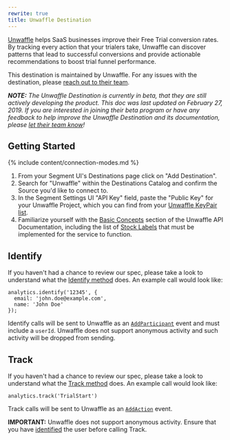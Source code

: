 ```yaml
---
rewrite: true
title: Unwaffle Destination
---
```


[Unwaffle](https://unwaffle.com/?utm_source=segmentio&utm_medium=docs&utm_campaign=partners) helps SaaS businesses improve their Free Trial conversion rates. By tracking every action that your trialers take, Unwaffle can discover patterns that lead to successful conversions and provide actionable recommendations to boost trial funnel performance.

This destination is maintained by Unwaffle. For any issues with the destination, please [reach out to their team](mailto:info@unwaffle.com).

_**NOTE:** The Unwaffle Destination is currently in beta, that they are still actively developing the product. This doc was last updated on February 27, 2019. If you are interested in joining their beta program or have any feedback to help improve the Unwaffle Destination and its documentation, please [let  their team know](mailto:info@unwaffle.com)!_

## Getting Started

{% include content/connection-modes.md %}

1. From your Segment UI's Destinations page click on "Add Destination".
2. Search for "Unwaffle" within the Destinations Catalog and confirm the Source you'd like to connect to.
3. In the Segment Settings UI "API Key" field, paste the "Public Key" for your Unwaffle Project, which you can find from your [Unwaffle KeyPair list](https://unwaffle.com/Setup/KeyPairManage.aspx).
4. Familiarize yourself with the [Basic Concepts](https://unwaffle.com/api/docs/#basic-concepts) section of the Unwaffle API Documentation, including the list of [Stock Labels](https://unwaffle.com/api/docs/#stock-labels) that must be implemented for the service to function.


## Identify

If you haven't had a chance to review our spec, please take a look to understand what the [Identify method](https://segment.com/docs/connections/spec/identify/) does. An example call would look like:

```
analytics.identify('12345', {
  email: 'john.doe@example.com',
  name: 'John Doe'
});
```

Identify calls will be sent to Unwaffle as an [`AddParticipant`](https://unwaffle.com/api/docs/#addparticipant) event and must include a `userId`. Unwaffle does not support anonymous activity and such activity will be dropped from sending.


## Track

If you haven't had a chance to review our spec, please take a look to understand what the [Track method](https://segment.com/docs/connections/spec/track/) does. An example call would look like:

```
analytics.track('TrialStart')
```

Track calls will be sent to Unwaffle as an [`AddAction`](https://unwaffle.com/api/docs/#addaction)  event.

**IMPORTANT:** Unwaffle does not support anonymous activity. Ensure that you have [identified](https://segment.com/docs/connections/destinations/catalog/unwaffle/#identify) the user before calling Track.
